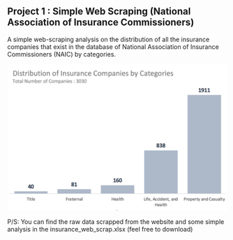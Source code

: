 ## Project 1 : Simple Web Scraping (National Association of Insurance Commissioners) 

A simple web-scraping analysis on the distribution of all the insurance companies that exist in the database of National Association of Insurance Commissioners (NAIC) by categories.

![web-scraping-jupyter-project1](analysis.png)

P/S:  You can find the raw data scrapped from the website and some simple analysis in the insurance_web_scrap.xlsx 
      (feel free to download) 
